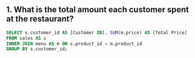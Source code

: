 ## 1. What is the total amount each customer spent at the restaurant?

```sql
SELECT s.customer_id AS [Customer ID], SUM(m.price) AS [Total Price]
FROM sales AS s
INNER JOIN menu AS m ON s.product_id = m.product_id
GROUP BY s.customer_id;